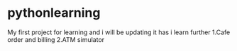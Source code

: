 # pythonlearning
My first project for learning and i will be updating it has i learn further
1.Cafe order and billing
2.ATM simulator
